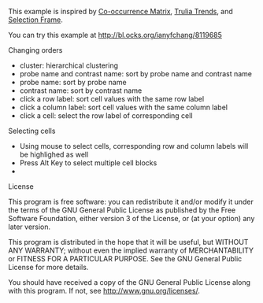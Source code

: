 This example is inspired by [Co-occurrence Matrix](http://bost.ocks.org/mike/miserables/ "Les Misérables Co-occurrence"), [Trulia Trends](http://trends.truliablog.com/2011/09/house-hunter-by-day-not-so-much-after-midnight/ "Trulia Trends"), and [Selection Frame](http://bl.ocks.org/lgersman/5311083 "Selection Frame").

You can try this example at http://bl.ocks.org/ianyfchang/8119685

Changing orders

+ cluster: hierarchical clustering
+ probe name and contrast name: sort by probe name and contrast name
+ probe name: sort by probe name
+ contrast name: sort by contrast name
+ click a row label: sort cell values with the same row label
+ click a column label: sort cell values with the same column label
+ click a cell: select the row label of corresponding cell

Selecting cells

+ Using mouse to select cells, corresponding row and column labels will be highlighed as well
+ Press Alt Key to select multiple cell blocks
+ 

License

This program is free software: you can redistribute it and/or modify
it under the terms of the GNU General Public License as published by
the Free Software Foundation, either version 3 of the License, or
(at your option) any later version.

This program is distributed in the hope that it will be useful,
but WITHOUT ANY WARRANTY; without even the implied warranty of
MERCHANTABILITY or FITNESS FOR A PARTICULAR PURPOSE.  See the
GNU General Public License for more details.

You should have received a copy of the GNU General Public License
along with this program.  If not, see <http://www.gnu.org/licenses/>.
    